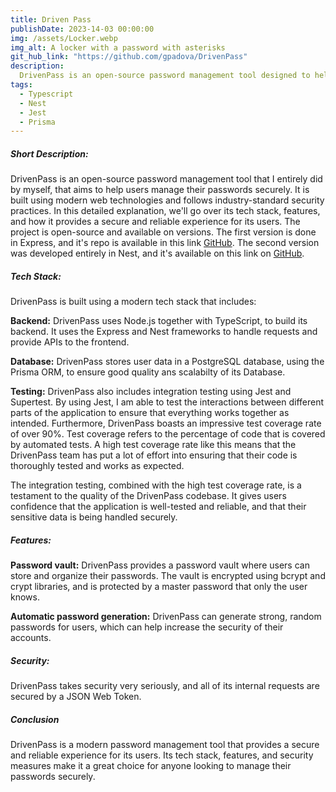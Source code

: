 ```yaml
---
title: Driven Pass
publishDate: 2023-14-03 00:00:00
img: /assets/Locker.webp
img_alt: A locker with a password with asterisks
git_hub_link: "https://github.com/gpadova/DrivenPass"
description: 
  DrivenPass is an open-source password management tool designed to help users manage their passwords securely. It allows users to store and organize their passwords in a password vault protected by a master password. The tool provides features such as automatic password generation, and the ability to securely share passwords with other users.
tags:
  - Typescript
  - Nest
  - Jest
  - Prisma
---
```

<h5>Short Description:</h5>
DrivenPass is an open-source password management tool that I entirely did by myself, that aims to help users manage their passwords securely. It is built using modern web technologies and follows industry-standard security practices. In this detailed explanation, we'll go over its tech stack, features, and how it provides a secure and reliable experience for its users. The project is open-source and available on versions. The first version is done in Express, and it's repo is available in this link <a href="https://github.com/gpadova/DrivenPass" target="blank">GitHub</a>. The second version was developed entirely in Nest, and it's available on this link on <a href="https://github.com/gpadova/drivenPassNest" target="blank">GitHub</a>.

<h5>Tech Stack:</h5>
DrivenPass is built using a modern tech stack that includes:

<strong>Backend:</strong> DrivenPass uses Node.js together with TypeScript, to build its backend. It uses the Express and Nest frameworks to handle requests and provide APIs to the frontend.

<strong>Database:</strong> DrivenPass stores user data in a PostgreSQL database, using the Prisma ORM, to ensure good quality ans scalabilty of its Database.

<strong>Testing:</strong> DrivenPass also includes integration testing using Jest and Supertest. By using Jest, I am able to test the interactions between different parts of the application to ensure that everything works together as intended.
Furthermore, DrivenPass boasts an impressive test coverage rate of over 90%. Test coverage refers to the percentage of code that is covered by automated tests. A high test coverage rate like this means that the DrivenPass team has put a lot of effort into ensuring that their code is thoroughly tested and works as expected.

The integration testing, combined with the high test coverage rate, is a testament to the quality of the DrivenPass codebase. It gives users confidence that the application is well-tested and reliable, and that their sensitive data is being handled securely.

<h5>Features:</h5>


<strong>Password vault:</strong> DrivenPass provides a password vault where users can store and organize their passwords. The vault is encrypted using bcrypt and crypt libraries, and is protected by a master password that only the user knows.

<strong>Automatic password generation:</strong> DrivenPass can generate strong, random passwords for users, which can help increase the security of their accounts.

<h5>Security:</h5>
DrivenPass takes security very seriously, and all of its internal requests are secured by a JSON Web Token.

<h5>Conclusion</h5>
DrivenPass is a modern password management tool that provides a secure and reliable experience for its users. Its tech stack, features, and security measures make it a great choice for anyone looking to manage their passwords securely.
